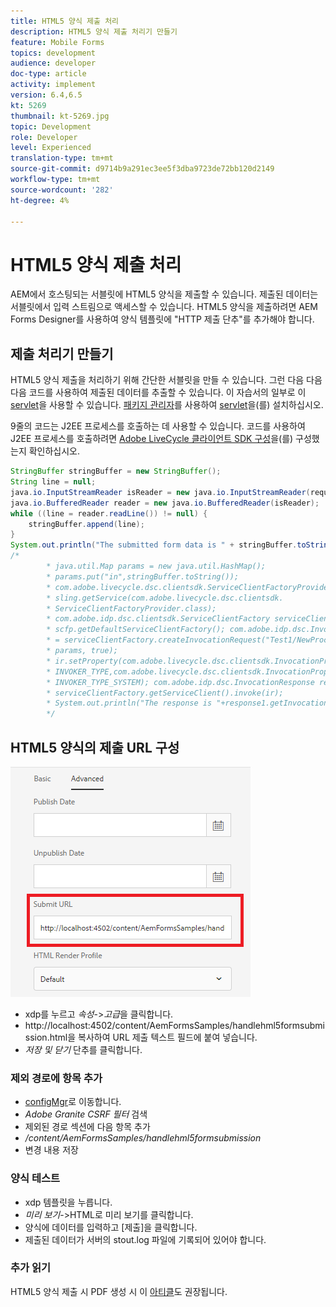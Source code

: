```yaml
---
title: HTML5 양식 제출 처리
description: HTML5 양식 제출 처리기 만들기
feature: Mobile Forms
topics: development
audience: developer
doc-type: article
activity: implement
version: 6.4,6.5
kt: 5269
thumbnail: kt-5269.jpg
topic: Development
role: Developer
level: Experienced
translation-type: tm+mt
source-git-commit: d9714b9a291ec3ee5f3dba9723de72bb120d2149
workflow-type: tm+mt
source-wordcount: '282'
ht-degree: 4%

---
```



# HTML5 양식 제출 처리

AEM에서 호스팅되는 서블릿에 HTML5 양식을 제출할 수 있습니다. 제출된 데이터는 서블릿에서 입력 스트림으로 액세스할 수 있습니다. HTML5 양식을 제출하려면 AEM Forms Designer를 사용하여 양식 템플릿에 &quot;HTTP 제출 단추&quot;를 추가해야 합니다.

## 제출 처리기 만들기

HTML5 양식 제출을 처리하기 위해 간단한 서블릿을 만들 수 있습니다. 그런 다음 다음 다음 코드를 사용하여 제출된 데이터를 추출할 수 있습니다. 이 자습서의 일부로 이 [servlet](assets/html5-submit-handler.zip)을 사용할 수 있습니다. [패키지 관리자](http://localhost:4502/crx/packmgr/index.jsp)를 사용하여 [servlet](assets/html5-submit-handler.zip)을(를) 설치하십시오.

9줄의 코드는 J2EE 프로세스를 호출하는 데 사용할 수 있습니다. 코드를 사용하여 J2EE 프로세스를 호출하려면 [Adobe LiveCycle 클라이언트 SDK 구성](https://helpx.adobe.com/aem-forms/6/submit-form-data-livecycle-process.html)을(를) 구성했는지 확인하십시오.

```java
StringBuffer stringBuffer = new StringBuffer();
String line = null;
java.io.InputStreamReader isReader = new java.io.InputStreamReader(request.getInputStream(), "UTF-8");
java.io.BufferedReader reader = new java.io.BufferedReader(isReader);
while ((line = reader.readLine()) != null) {
    stringBuffer.append(line);
}
System.out.println("The submitted form data is " + stringBuffer.toString());
/*
        * java.util.Map params = new java.util.HashMap();
        * params.put("in",stringBuffer.toString());
        * com.adobe.livecycle.dsc.clientsdk.ServiceClientFactoryProvider scfp =
        * sling.getService(com.adobe.livecycle.dsc.clientsdk.
        * ServiceClientFactoryProvider.class);
        * com.adobe.idp.dsc.clientsdk.ServiceClientFactory serviceClientFactory =
        * scfp.getDefaultServiceClientFactory(); com.adobe.idp.dsc.InvocationRequest ir
        * = serviceClientFactory.createInvocationRequest("Test1/NewProcess1", "invoke",
        * params, true);
        * ir.setProperty(com.adobe.livecycle.dsc.clientsdk.InvocationProperties.
        * INVOKER_TYPE,com.adobe.livecycle.dsc.clientsdk.InvocationProperties.
        * INVOKER_TYPE_SYSTEM); com.adobe.idp.dsc.InvocationResponse response1 =
        * serviceClientFactory.getServiceClient().invoke(ir);
        * System.out.println("The response is "+response1.getInvocationId());
        */
```


## HTML5 양식의 제출 URL 구성

![submit-url](assets/submit-url.PNG)

* xdp를 누르고 _속성_->_고급_&#x200B;을 클릭합니다.
* http://localhost:4502/content/AemFormsSamples/handlehml5formsubmission.html을 복사하여 URL 제출 텍스트 필드에 붙여 넣습니다.
* _저장 및 닫기_ 단추를 클릭합니다.

### 제외 경로에 항목 추가

* [configMgr](http://localhost:4502/system/console/configMgr)로 이동합니다.
* _Adobe Granite CSRF 필터_ 검색
* 제외된 경로 섹션에 다음 항목 추가
* _/content/AemFormsSamples/handlehml5formsubmission_
* 변경 내용 저장

### 양식 테스트

* xdp 템플릿을 누릅니다.
* _미리 보기_->HTML로 미리 보기를 클릭합니다.
* 양식에 데이터를 입력하고 [제출]을 클릭합니다.
* 제출된 데이터가 서버의 stout.log 파일에 기록되어 있어야 합니다.

### 추가 읽기

HTML5 양식 제출 시 PDF 생성 시 이 [아티클](https://docs.adobe.com/content/help/en/experience-manager-learn/forms/document-services/generate-pdf-from-mobile-form-submission-article.html)도 권장됩니다.




